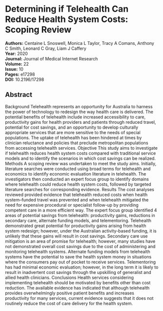 # Determining if Telehealth Can Reduce Health System Costs: Scoping Review

**Authors:** Centaine L Snoswell, Monica L Taylor, Tracy A Comans, Anthony C Smith, Leonard C Gray, Liam J Caffery  
**Year:** 2020  
**Journal:** Journal of Medical Internet Research  
**Volume:** 22  
**Issue:** 10  
**Pages:** e17298  
**DOI:** 10.2196/17298  

## Abstract
Background            Telehealth represents an opportunity for Australia to harness the power of technology to redesign the way health care is delivered. The potential benefits of telehealth include increased accessibility to care, productivity gains for health providers and patients through reduced travel, potential for cost savings, and an opportunity to develop culturally appropriate services that are more sensitive to the needs of special populations. The uptake of telehealth has been hindered at times by clinician reluctance and policies that preclude metropolitan populations from accessing telehealth services.                                Objective            This study aims to investigate if telehealth reduces health system costs compared with traditional service models and to identify the scenarios in which cost savings can be realized.                                Methods            A scoping review was undertaken to meet the study aims. Initially, literature searches were conducted using broad terms for telehealth and economics to identify economic evaluation literature in telehealth. The investigators then conducted an expert focus group to identify domains where telehealth could reduce health system costs, followed by targeted literature searches for corresponding evidence.                                Results            The cost analyses reviewed provided evidence that telehealth reduced costs when health system–funded travel was prevented and when telehealth mitigated the need for expensive procedural or specialist follow-up by providing competent care in a more efficient way. The expert focus group identified 4 areas of potential savings from telehealth: productivity gains, reductions in secondary care, alternate funding models, and telementoring. Telehealth demonstrated great potential for productivity gains arising from health system redesign; however, under the Australian activity-based funding, it is unlikely that these gains will result in cost savings. Secondary care use mitigation is an area of promise for telehealth; however, many studies have not demonstrated overall cost savings due to the cost of administering and monitoring telehealth systems. Alternate funding models from telehealth systems have the potential to save the health system money in situations where the consumers pay out of pocket to receive services. Telementoring has had minimal economic evaluation; however, in the long term it is likely to result in inadvertent cost savings through the upskilling of generalist and allied health clinicians.                                Conclusions            Health services considering implementing telehealth should be motivated by benefits other than cost reduction. The available evidence has indicated that although telehealth provides overwhelmingly positive patient benefits and increases productivity for many services, current evidence suggests that it does not routinely reduce the cost of care delivery for the health system.

